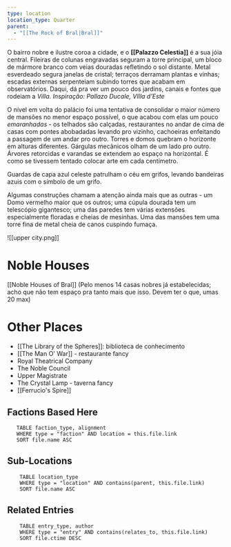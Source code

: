 ```yaml
---
type: location
location_type: Quarter
parent:
  - "[[The Rock of Bral|Bral]]"
---
```

O bairro nobre e ilustre coroa a cidade, e o **[[Palazzo Celestia]]** é a sua jóia central. Fileiras de colunas engravadas seguram a torre principal, um bloco de mármore branco com veias douradas refletindo o sol distante. Metal esverdeado segura janelas de cristal; terraços derramam plantas e vinhas; escadas externas serpenteiam subindo torres que acabam em observatórios. Daqui, dá pra ver um pouco dos jardins, canais e fontes que rodeiam a *Villa*. 
*Inspiração: Pallazo Ducale, VIlla d'Este*

O nível em volta do palácio foi uma tentativa de consolidar o maior número de mansões no menor espaço possível, o que acabou com elas um pouco *emaranhadas* - os telhados são calçadas, restaurantes no andar de cima de casas com pontes abobadadas levando pro vizinho, cachoeiras enfeitando a passagem de um andar pro outro. Torres e domos quebram o horizonte em alturas diferentes. Gárgulas mecânicos olham de um lado pro outro. Árvores retorcidas e varandas se extendem ao espaço na horizontal. É como se tivessem tentado colocar arte em cada centímetro. 

Guardas de capa azul celeste patrulham o céu em grifos, levando bandeiras azuis com o símbolo de um grifo.

Algumas construções chamam a atenção ainda mais que as outras - um Domo vermelho maior que os outros; uma cúpula dourada tem um telescópio gigantesco; uma das paredes tem várias extensões especialmente floradas e cheias de mesinhas. Uma das mansões tem uma torre fina de metal cheia de canos cuspindo fumaça. 

![[upper city.png]]

# Noble Houses
[[Noble Houses of Bral]] (Pelo menos 14 casas nobres já estabelecidas; acho que não tem espaço pra tanto mais que isso. Devem ter o que, umas 20 max)

# Other Places
- [[The Library of the Spheres]]: biblioteca de conhecimento 
- [[The Man O' War]] - restaurante fancy 
- Royal Theatrical Company
- The Noble Council
- Upper Magistrate
- The Crystal Lamp - taverna fancy 
- [[Ferrucio's Spire]]

<!-- DYNAMIC:related-entries -->

## Factions Based Here

 ```dataview
    TABLE faction_type, alignment
    WHERE type = "faction" AND location = this.file.link
    SORT file.name ASC
 ```

## Sub-Locations

```dataview
    TABLE location_type
    WHERE type = "location" AND contains(parent, this.file.link)
    SORT file.name ASC
```

## Related Entries

```dataview
    TABLE entry_type, author
    WHERE type = "entry" AND contains(relates_to, this.file.link)
    SORT file.ctime DESC
```

<!-- /DYNAMIC -->